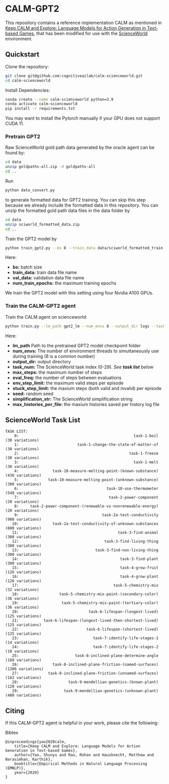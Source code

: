 # CALM-GPT2
This repository contains a reference implementation CALM as mentioned in [Keep CALM and Explore: Language Models for Action Generation in Text-based Games](https://arxiv.org/abs/2010.02903), that has been modified for use with the [ScienceWorld](https://www.github.com/allenai/ScienceWorld) environment.

## Quickstart
Clone the repository:
```bash
git clone git@github.com:cognitiveailab/calm-scienceworld.git
cd calm-scienceworld
```

Install Dependencies:
```bash
conda create --name calm-scienceworld python=3.9
conda activate calm-scienceworld
pip install -r requirements.txt
```
You may want to install the Pytorch manually if your GPU does not support CUDA 11.

### Pretrain GPT2

Raw ScienceWorld gold path data generated by the oracle agent can be found by:
```bash
cd data
unzip goldpaths-all.zip -d goldpaths-all
cd ..
```
Run
```bash
python data_convert.py
```
to generate formatted data for GPT2 training. You can skip this step because we already include the formatted data in this repository. You can unzip the formatted gold path data files in the data folder by
```bash
cd data
unzip sciworld_formatted_data.zip
cd ..
```
Train the GPT2 model by
```bash
python train_gpt2.py --bs 8 --train_data data/sciworld_formatted_train.jsonl --val_data data/sciworld_formatted_val.jsonl --num_train_epochs 20 --save_dir_root gpt2_lm
```
Here:
- **bs:** batch size
- **train_data:** train data file name
- **val_data:** validation data file name
- **num_train_epochs:** the maximum training epochs

We train the GPT2 model with this setting using four Nvidia A100 GPUs.

### Train the CALM-GPT2 agent

Train the CALM agent on scienceworld:
```bash
python train.py --lm_path gpt2_lm --num_envs 8 --output_dir logs --task_num 0 --max_steps 100000 --eval_freq 1000 --env_step_limit 100 --stuck_step_limit 200 --seed 0 --simplification_str easy --max_histories_per_file 1000
```

Here:
- **lm_path** Path to the pretrained GPT2 model checkpoint folder
- **num_envs:** The number of environment threads to simultaneously use during training (8 is a common number)
- **output_dir:** output directory
- **task_num:** The ScienceWorld task index (0-29). *See **task list** below*
- **max_steps:** the maximum number of steps
- **eval_freq:** the number of steps between evaluations
- **env_step_limit:** the maximum valid steps per episode
- **stuck_step_limit:** the maxium steps (both valid and invalid) per episode
- **seed:** random seed
- **simplification_str:** The ScienceWorld simplification string
- **max_histories_per_file:** the maxium histories saved per history log file

## ScienceWorld Task List
```
TASK LIST: 
    0: 	                                                 task-1-boil  (30 variations)
    1: 	                        task-1-change-the-state-of-matter-of  (30 variations)
    2: 	                                               task-1-freeze  (30 variations)
    3: 	                                                 task-1-melt  (30 variations)
    4: 	             task-10-measure-melting-point-(known-substance)  (436 variations)
    5: 	           task-10-measure-melting-point-(unknown-substance)  (300 variations)
    6: 	                                     task-10-use-thermometer  (540 variations)
    7: 	                                      task-2-power-component  (20 variations)
    8: 	   task-2-power-component-(renewable-vs-nonrenewable-energy)  (20 variations)
    9: 	                                   task-2a-test-conductivity  (900 variations)
   10: 	             task-2a-test-conductivity-of-unknown-substances  (600 variations)
   11: 	                                          task-3-find-animal  (300 variations)
   12: 	                                    task-3-find-living-thing  (300 variations)
   13: 	                                task-3-find-non-living-thing  (300 variations)
   14: 	                                           task-3-find-plant  (300 variations)
   15: 	                                           task-4-grow-fruit  (126 variations)
   16: 	                                           task-4-grow-plant  (126 variations)
   17: 	                                        task-5-chemistry-mix  (32 variations)
   18: 	                task-5-chemistry-mix-paint-(secondary-color)  (36 variations)
   19: 	                 task-5-chemistry-mix-paint-(tertiary-color)  (36 variations)
   20: 	                             task-6-lifespan-(longest-lived)  (125 variations)
   21: 	         task-6-lifespan-(longest-lived-then-shortest-lived)  (125 variations)
   22: 	                            task-6-lifespan-(shortest-lived)  (125 variations)
   23: 	                               task-7-identify-life-stages-1  (14 variations)
   24: 	                               task-7-identify-life-stages-2  (10 variations)
   25: 	                       task-8-inclined-plane-determine-angle  (168 variations)
   26: 	             task-8-inclined-plane-friction-(named-surfaces)  (1386 variations)
   27: 	           task-8-inclined-plane-friction-(unnamed-surfaces)  (162 variations)
   28: 	                    task-9-mendellian-genetics-(known-plant)  (120 variations)
   29: 	                  task-9-mendellian-genetics-(unknown-plant)  (480 variations)
```

## Citing

If this CALM-GPT2 agent is helpful in your work, please cite the following:

Bibtex
```
@inproceedings{yao2020calm,
    title={Keep CALM and Explore: Language Models for Action Generation in Text-based Games},
    author={Yao, Shunyu and Rao, Rohan and Hausknecht, Matthew and Narasimhan, Karthik},
    booktitle={Empirical Methods in Natural Language Processing (EMNLP)},
    year={2020}
}
```
